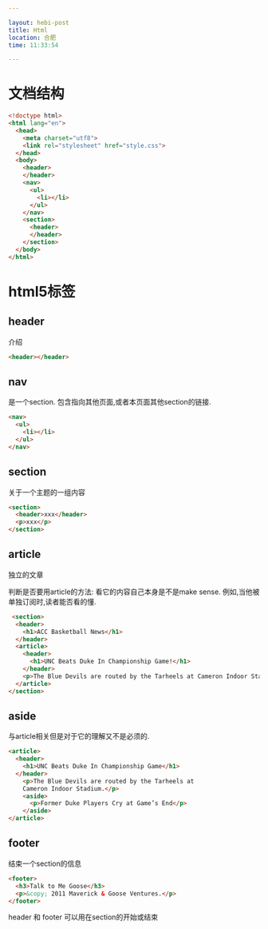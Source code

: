 ```yaml
---

layout: hebi-post
title: Html
location: 合肥
time: 11:33:54

---
```


# 文档结构

```html
<!doctype html>
<html lang="en">
  <head>
    <meta charset="utf8">
    <link rel="stylesheet" href="style.css">
  </head>
  <body>
    <header>
    </header>
    <nav>
      <ul>
        <li></li>
      </ul>
    </nav>
    <section>
      <header>
      </header>
    </section>
  </body>
</html>
```

# html5标签

## header

介绍

```html
<header></header>
```

## nav

是一个section. 包含指向其他页面,或者本页面其他section的链接.

```html
<nav>
  <ul>
    <li></li>
  </ul>
</nav>
```

## section
关于一个主题的一组内容

```html
<section>
  <header>xxx</header>
  <p>xxx</p>
</section>
```

## article

独立的文章

判断是否要用article的方法: 看它的内容自己本身是不是make sense.
例如,当他被单独订阅时,读者能否看的懂.

```html
￼<section>
  <header>
    <h1>ACC Basketball News</h1>
  </header>
  <article>
    <header>
      <h1>UNC Beats Duke In Championship Game!</h1>
    </header>
    <p>The Blue Devils are routed by the Tarheels at Cameron Indoor Stadium.</p>
  </article>
</section>
```

## aside

与article相关但是对于它的理解又不是必须的.

```html
<article>
  <header>
    <h1>UNC Beats Duke In Championship Game</h1>
  </header>
    <p>The Blue Devils are routed by the Tarheels at
    Cameron Indoor Stadium.</p>
    <aside>
      <p>Former Duke Players Cry at Game’s End</p>
    </aside>
</article>
```

## footer

结束一个section的信息

```html
<footer>
  <h3>Talk to Me Goose</h3>
  <p>&copy; 2011 Maverick & Goose Ventures.</p>
</footer>
```

header 和 footer 可以用在section的开始或结束
